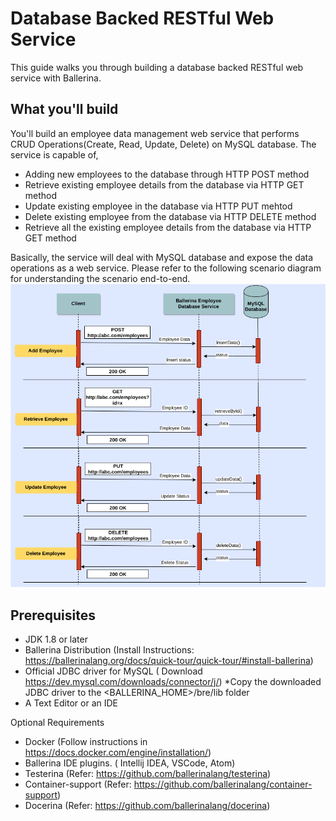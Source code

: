 # Database Backed RESTful Web Service
This guide walks you through building a database backed RESTful web service with Ballerina.

## <a name="what-you-build"></a>  What you'll build
You'll build an employee data management web service that performs CRUD Operations(Create, Read, Update, Delete) on MySQL database. The service is capable of,  
* Adding new employees to the database through HTTP POST method
* Retrieve existing employee details from the database via HTTP GET method
* Update existing employee in the database via HTTP PUT mehtod
* Delete existing employee from the database via HTTP DELETE method
* Retrieve all the existing employee details from the database via HTTP GET method  

Basically, the service will deal with MySQL database and expose the data operations as a web service.
Please refer to the following scenario diagram for understanding the scenario end-to-end.
![alt text](https://github.com/rosensilva/ballerina-samples/blob/master/bellerinaDataBackedApiSample/images/employee_service_scenario.png)


## <a name="pre-req"></a> Prerequisites
 
* JDK 1.8 or later
* Ballerina Distribution (Install Instructions:  https://ballerinalang.org/docs/quick-tour/quick-tour/#install-ballerina)
* Official JDBC driver for MySQL ( Download https://dev.mysql.com/downloads/connector/j/)
  *Copy the downloaded JDBC driver to the <BALLERINA_HOME>/bre/lib folder 
* A Text Editor or an IDE


Optional Requirements
- Docker (Follow instructions in https://docs.docker.com/engine/installation/)
- Ballerina IDE plugins. ( Intellij IDEA, VSCode, Atom)
- Testerina (Refer: https://github.com/ballerinalang/testerina)
- Container-support (Refer: https://github.com/ballerinalang/container-support)
- Docerina (Refer: https://github.com/ballerinalang/docerina)





